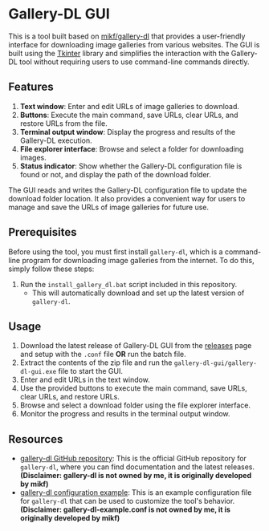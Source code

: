 # Gallery-DL GUI

This is a tool built based on [mikf/gallery-dl](https://github.com/mikf/gallery-dl) that provides a user-friendly interface for downloading image galleries from various websites. The GUI is built using the [Tkinter](https://docs.python.org/3/library/tkinter.html) library and simplifies the interaction with the Gallery-DL tool without requiring users to use command-line commands directly.

## Features

1. **Text window**: Enter and edit URLs of image galleries to download.
2. **Buttons**: Execute the main command, save URLs, clear URLs, and restore URLs from the file.
3. **Terminal output window**: Display the progress and results of the Gallery-DL execution.
4. **File explorer interface**: Browse and select a folder for downloading images.
5. **Status indicator**: Show whether the Gallery-DL configuration file is found or not, and display the path of the download folder.

The GUI reads and writes the Gallery-DL configuration file to update the download folder location. It also provides a convenient way for users to manage and save the URLs of image galleries for future use.

## Prerequisites

Before using the tool, you must first install `gallery-dl`, which is a command-line program for downloading image galleries from the internet. To do this, simply follow these steps:

1. Run the `install_gallery_dl.bat` script included in this repository.
    * This will automatically download and set up the latest version of `gallery-dl`.

## Usage

1. Download the latest release of Gallery-DL GUI from the [releases](https://github.com/s07091012/help-tool-for-gallery-dl/releases) page and setup with the `.conf` file __OR__ run the batch file.
2. Extract the contents of the zip file and run the `gallery-dl-gui/gallery-dl-gui.exe` file to start the GUI.
3. Enter and edit URLs in the text window.
4. Use the provided buttons to execute the main command, save URLs, clear URLs, and restore URLs.
5. Browse and select a download folder using the file explorer interface.
6. Monitor the progress and results in the terminal output window.

## Resources

- [gallery-dl GitHub repository](https://github.com/mikf/gallery-dl): This is the official GitHub repository for `gallery-dl`, where you can find documentation and the latest releases. **(Disclaimer: gallery-dl is not owned by me, it is originally developed by mikf)**
- [gallery-dl configuration example](https://github.com/mikf/gallery-dl/blob/master/docs/gallery-dl-example.conf): This is an example configuration file for `gallery-dl` that can be used to customize the tool's behavior. **(Disclaimer: gallery-dl-example.conf is not owned by me, it is originally developed by mikf)**
